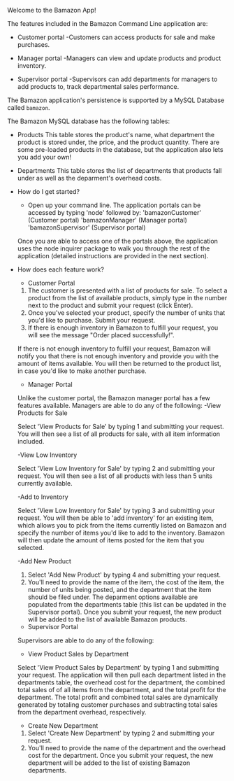 Welcome to the Bamazon App!

The features included in the Bamazon Command Line application are:

* Customer portal 
-Customers can access products for sale and make purchases.

* Manager portal
-Managers can view and update products and product inventory.

* Supervisor portal
-Supervisors can add departments for managers to add products to, track departmental sales performance.

The Bamazon application's persistence is supported by a MySQL Database called `bamazon`.

The Bamazon MySQL database has the following tables:

* Products
This table stores the product's name, what department the product is stored under, the price, and the product quantity. There are some pre-loaded products in the database, but the application also lets you add your own!

* Departments
This table stores the list of departments that products fall under as well as the deparment's overhead costs. 

* How do I get started?
  - Open up your command line. The application portals can be accessed by typing 'node' followed by:
  'bamazonCustomer' (Customer portal)
  'bamazonManager' (Manager portal)
  'bamazonSupervisor' (Supervisor portal)

  Once you are able to access one of the portals above, the application uses the node inquirer package to walk you through the rest of the application (detailed instructions are provided in the next section).

* How does each feature work?

  * Customer Portal

  1. The customer is presented with a list of products for sale. To select a product from the list of available products, simply type in the number next to the product and submit your request (click Enter). 
  2. Once you've selected your product, specify the number of units that you'd like to purchase. Submit your request.
  3. If there is enough inventory in Bamazon to fulfill your request, you will see the message "Order placed successfully!".

  If there is not enough inventory to fulfill your request, Bamazon will notify you that there is not enough inventory and provide you with the amount of items available. You will then be returned to the product list, in case you'd like to make another purchase.

  * Manager Portal

  Unlike the customer portal, the Bamazon manager portal has a few features available. Managers are able to do any of the following: 
  -View Products for Sale

  Select 'View Products for Sale' by typing 1 and submitting your request. You will then see a list of all products for sale, with all item information included.
    
  -View Low Inventory

  Select 'View Low Inventory for Sale' by typing 2 and submitting your request. You will then see a list of all products with less than 5 units currently available.

  -Add to Inventory

  Select 'View Low Inventory for Sale' by typing 3 and submitting your request. You will then be able to 'add inventory' for an existing item, which allows you to pick from the items currently listed on Bamazon and specify the number of items you'd like to add to the inventory. Bamazon will then update the amount of items posted for the item that you selected.
    
  -Add New Product

  1. Select 'Add New Product' by typing 4 and submitting your request. 
  2. You'll need to provide the name of the item, the cost of the item, the number of units being posted, and the department that the item should be filed under. The deparment options available are populated from the departments table (this list can be updated in the Supervisor portal). Once you submit your request, the new product will be added to the list of available Bamazon products.

  * Supervisor Portal

  Supervisors are able to do any of the following:
  - View Product Sales by Department

  Select 'View Product Sales by Department' by typing 1 and submitting your request. The application will then pull each department listed in the departments table, the overhead cost for the department, the combined total sales of of all items from the department, and the total profit for the department. The total profit and combined total sales are dynamically generated by totaling customer purchases and subtracting total sales from the department overhead, respectively. 

  - Create New Department

  1. Select 'Create New Department' by typing 2 and submitting your request. 
  2. You'll need to provide the name of the department and the overhead cost for the department. Once you submit your request, the new department will be added to the list of existing Bamazon departments.